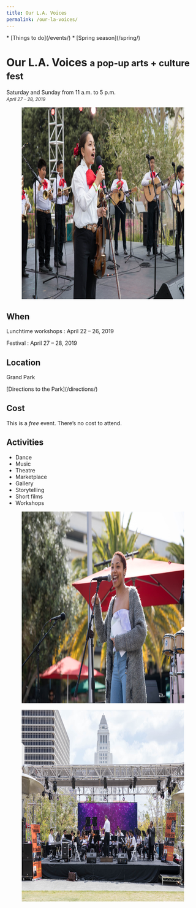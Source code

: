 ```yaml
---
title: Our L.A. Voices
permalink: /our-la-voices/
---
```


<nav markdown="1">
* [Things to do](/events/)
* [Spring season](/spring/)
</nav>

Our L.A. Voices <small>a pop-up arts + culture fest</small>
===============

Saturday and Sunday from 11 a.m. to 5 p.m.<br />
_<small>April 27 – 28, 2019</small>_

<figure>
  <img src="/uploads/our-la-voices-3.jpg" alt="Our L.A. Voices" height="500" />
</figure>

## When

Lunchtime workshops
: April 22 – 26, 2019

Festival
: April 27 – 28, 2019

## Location

Grand Park

<p class="action" markdown="1">
[Directions to the Park](/directions/)
</p>

## Cost

This is a _free_ event. There’s no cost to attend.

## Activities

* Dance
* Music
* Theatre
* Marketplace
* Gallery
* Storytelling
* Short films
* Workshops

<figure>
  <img src="/uploads/our-la-voices-4.jpg" alt="Our L.A. Voices" height="500" />
</figure>

<figure>
  <img src="/uploads/our-la-voices-6.jpg" alt="Our L.A. Voices" height="500" />
</figure>

